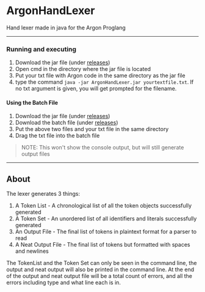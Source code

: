# ArgonHandLexer

Hand lexer made in java for the Argon Proglang

---

### Running and executing

1. Download the jar file (under [releases](https://github.com/Zoro-Walnuts/ArgonHandLexer/releases/tag/v6))
2. Open cmd in the directory where the jar file is located
3. Put your txt file with Argon code in the same directory as the jar file
4. type the command `java -jar ArgonHandLexer.jar yourtextfile.txt`. If no txt argument is given, you will get prompted for the filename.


#### Using the Batch File

1. Download the jar file (under [releases](https://github.com/Zoro-Walnuts/ArgonHandLexer/releases/tag/v6))
2. Download the batch file (under [releases](https://github.com/Zoro-Walnuts/ArgonHandLexer/releases/tag/v6))
3. Put the above two files and your txt file in the same directory
4. Drag the txt file into the batch file

> NOTE: This won't show the console output, but will still generate output files

---

## About

The lexer generates 3 things:

1. A Token List - A chronological list of all the token objects successfully generated
2. A Token Set - An unordered list of all identifiers and literals successfully generated
3. An Output File - The final list of tokens in plaintext format for a parser to read
4. A Neat Output File - The final list of tokens but formatted with spaces and newlines

The TokenList and the Token Set can only be seen in the command line, the output and neat output will also be printed in the command line.
At the end of the output and neat output file will be a total count of errors, and all the errors including type and what line each is in.
